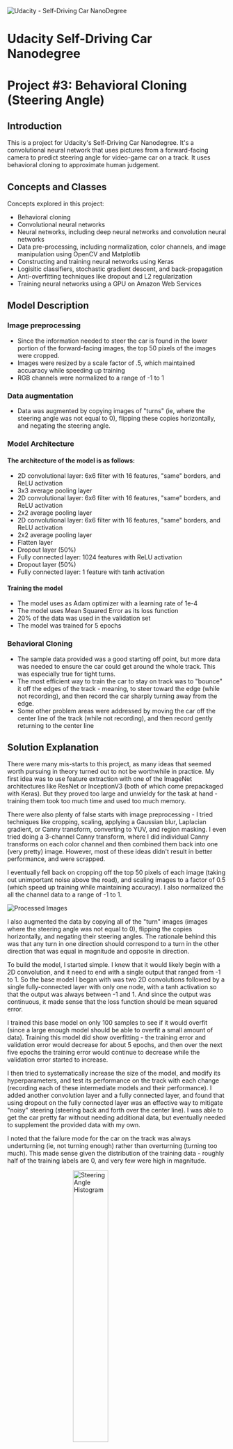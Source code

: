 ![Udacity - Self-Driving Car NanoDegree](https://s3.amazonaws.com/udacity-sdc/github/shield-carnd.svg)
# Udacity Self-Driving Car Nanodegree
# Project #3: Behavioral Cloning (Steering Angle)

## Introduction
This is a project for Udacity's Self-Driving Car Nanodegree. It's a convolutional neural network that uses pictures from a forward-facing camera 
to predict steering angle for video-game car on a track. It uses behavioral cloning to approximate human judgement.

## Concepts and Classes
Concepts explored in this project:

  - Behavioral cloning
  - Convolutional neural networks
  - Neural networks, including deep neural networks and convolution neural networks
  - Data pre-processing, including normalization, color channels, and image manipulation using OpenCV and Matplotlib
  - Constructing and training neural networks using Keras
  - Logisitic classifiers, stochastic gradient descent, and back-propagation
  - Anti-overfitting techniques like dropout and L2 regularization
  - Training neural networks using a GPU on Amazon Web Services
  
## Model Description

### Image preprocessing
  - Since the information needed to steer the car is found in the lower portion of the forward-facing images, the top 50 pixels of the images were cropped.
  - Images were resized by a scale factor of .5, which maintained accuaracy while speeding up training
  - RGB channels were normalized to a range of -1 to 1
  
### Data augmentation
  - Data was augmented by copying images of "turns" (ie, where the steering angle was not equal to 0), flipping these copies horizontally, and negating the steering angle.
  
### Model Architecture
#### The architecture of the model is as follows:
  - 2D convolutional layer: 6x6 filter with 16 features, "same" borders, and ReLU activation
  - 3x3 average pooling layer
  - 2D convolutional layer: 6x6 filter with 16 features, "same" borders, and ReLU activation
  - 2x2 average pooling layer
  - 2D convolutional layer: 6x6 filter with 16 features, "same" borders, and ReLU activation
  - 2x2 average pooling layer
  - Flatten layer
  - Dropout layer (50%)
  - Fully connected layer: 1024 features with ReLU activation
  - Dropout layer (50%)
  - Fully connected layer: 1 feature with tanh activation
  
#### Training the model
  - The model uses as Adam optimizer with a learning rate of 1e-4
  - The model uses Mean Squared Error as its loss function
  - 20% of the data was used in the validation set
  - The model was trained for 5 epochs
  
### Behavioral Cloning
  - The sample data provided was a good starting off point, but more data was needed to ensure the car could get around the whole track. This was especially true for tight turns.
  - The most efficient way to train the car to stay on track was to "bounce" it off the edges of the track - meaning, to steer toward the edge (while not recording), and then record the car sharply turning away from the edge.
  - Some other problem areas were addressed by moving the car off the center line of the track (while not recording), and then record gently returning to the center line

## Solution Explanation

There were many mis-starts to this project, as many ideas that seemed worth pursuing in theory turned out to not be worthwhile in practice. My first idea was to use feature extraction with one of the ImageNet architectures like ResNet or InceptionV3 (both of which come prepackaged with Keras). But they proved too large and unwieldy for the task at hand - training them took too much time and used too much memory.

There were also plenty of false starts with image preprocessing - I tried techniques like cropping, scaling, applying a Gaussian blur, Laplacian gradient, or Canny transform, converting to YUV, and region masking. I even tried doing a 3-channel Canny transform, where I did individual Canny transforms on each color channel and then combined them back into one (very pretty) image. However, most of these ideas didn't result in better performance, and were scrapped.

I eventually fell back on cropping off the top 50 pixels of each image (taking out unimportant noise above the road), and scaling images to a factor of 0.5 (which speed up training while maintaining accuracy). I also normalized the all the channel data to a range of -1 to 1.

  ![Processed Images](https://raw.githubusercontent.com/timmyneutron/self_driving_car_P3_steering_angle/master/processed_images.png)


I also augmented the data by copying all of the "turn" images (images where the steering angle was not equal to 0), flipping the copies horizontally, and negating their steering angles. The rationale behind this was that any turn in one direction should correspond to a turn in the other direction that was equal in magnitude and opposite in direction.

To build the model, I started simple. I knew that it would likely begin with a 2D convolution, and it need to end with a single output that ranged from -1 to 1. So the base model I began with was two 2D convolutions followed by a single fully-connected layer with only one node, with a tanh activation so that the output was always between -1 and 1. And since the output was continuous, it made sense that the loss function should be mean squared error.

I trained this base model on only 100 samples to see if it would overfit (since a large enough model should be able to overfit a small amount of data). Training this model did show overfitting - the training error and validation error would decrease for about 5 epochs, and then over the next five epochs the training error would continue to decrease while the validation error started to increase.

I then tried to systematically increase the size of the model, and modify its hyperparameters, and test its performance on the track with each change (recording each of these intermediate models and their performance). I added another convolution layer and a fully connected layer, and found that using dropout on the fully connected layer was an effective way to mitigate "noisy" steering (steering back and forth over the center line). I was able to get the car pretty far without needing additional data, but eventually needed to supplement the provided data with my own.

I noted that the failure mode for the car on the track was always underturning (ie, not turning enough) rather than overturning (turning too much). This made sense given the distribution of the training data - roughly half of the training labels are 0, and very few were high in magnitude.

<img src="https://raw.githubusercontent.com/timmyneutron/self_driving_car_P3_steering_angle/master/hist.png" alt="Steering Angle Histogram" style="display: block; margin: auto; width: 40%;"/>

So the model was biased toward underturning. The most efficient way to address this was to "bounce" the car off the outside edges of the turns - to steer toward the edge (while not recording), and the record the car sharply turning away from the edge. I did this at different points of the turn, in both directions of the track, and it didn't take too many extra training examples to keep the car on the track at all times.

Once the car would stay on the track, I added some "correction" data - moving the car off the center line and then recording the car gently returning to the center line. This helped smooth out some of the noise in the steering, and correct for when the car was off center.

I then tested the model on the second track, and found that it worked fairly well - it was able to follow the curves in the second track about as well as it did the first.
